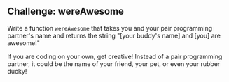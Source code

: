 ## Challenge: wereAwesome

Write a function `wereAwesome` that takes you and your pair programming partner's name and returns the string "[your buddy's name] and [you] are awesome!"

If you are coding on your own, get creative! Instead of a pair programming partner, it could be the name of your friend, your pet, or even your rubber ducky!